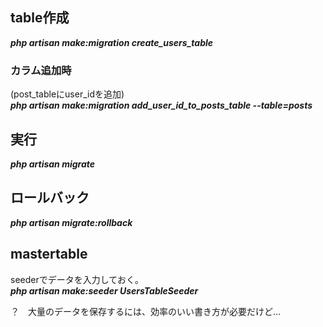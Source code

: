 ## table作成
***php artisan make:migration create_users_table***

### カラム追加時
(post_tableにuser_idを追加)  
***php artisan make:migration add_user_id_to_posts_table --table=posts***  


## 実行
***php artisan migrate***


## ロールバック
***php artisan migrate:rollback***


## mastertable
seederでデータを入力しておく。  
***php artisan make:seeder UsersTableSeeder***

？　大量のデータを保存するには、効率のいい書き方が必要だけど…
